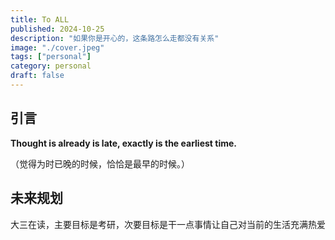 ```yaml
---
title: To ALL 
published: 2024-10-25
description: "如果你是开心的，这条路怎么走都没有关系"
image: "./cover.jpeg"
tags: ["personal"]
category: personal
draft: false
---
```


## 引言

**Thought is already is late, exactly is the earliest time.**

（觉得为时已晚的时候，恰恰是最早的时候。）

## 未来规划

大三在读，主要目标是考研，次要目标是干一点事情让自己对当前的生活充满热爱

